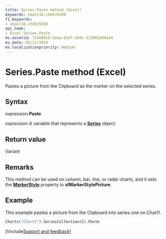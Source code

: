 ```yaml
---
title: Series.Paste method (Excel)
keywords: vbaxl10.chm578100
f1_keywords:
- vbaxl10.chm578100
api_name:
- Excel.Series.Paste
ms.assetid: 73e689cb-b2aa-61d7-e84c-113091d09a44
ms.date: 05/11/2019
ms.localizationpriority: medium
---
```



# Series.Paste method (Excel)

Pastes a picture from the Clipboard as the marker on the selected series.


## Syntax

_expression_.**Paste**

_expression_ A variable that represents a **[Series](Excel.Series(object).md)** object.


## Return value

Variant


## Remarks

This method can be used on column, bar, line, or radar charts, and it sets the **[MarkerStyle](Excel.Series.MarkerStyle.md)** property to **xlMarkerStylePicture**.


## Example

This example pastes a picture from the Clipboard into series one on Chart1.

```vb
Charts("Chart1").SeriesCollection(1).Paste
```



[!include[Support and feedback](~/includes/feedback-boilerplate.md)]